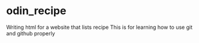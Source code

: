 # odin_recipe
Writing html for a website that lists recipe 
This is for learning how to use git and github properly